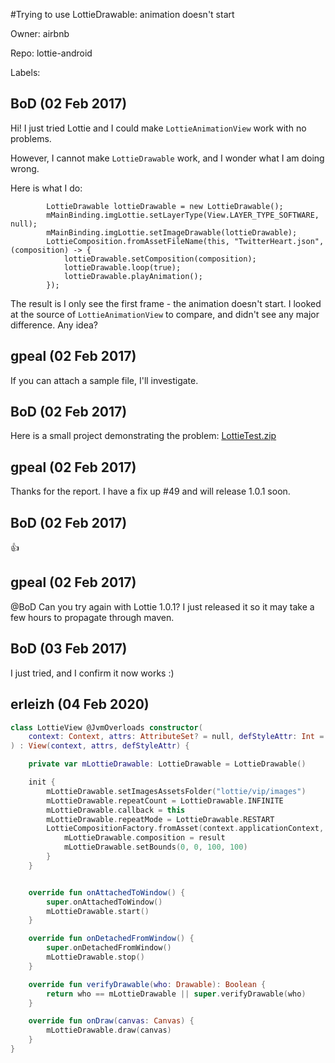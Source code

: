 #Trying to use LottieDrawable: animation doesn't start

Owner: airbnb

Repo: lottie-android

Labels: 

## BoD (02 Feb 2017)

Hi!
I just tried Lottie and I could make `LottieAnimationView` work with no problems.

However, I cannot make `LottieDrawable` work, and I wonder what I am doing wrong.

Here is what I do:
```
        LottieDrawable lottieDrawable = new LottieDrawable();
        mMainBinding.imgLottie.setLayerType(View.LAYER_TYPE_SOFTWARE, null);
        mMainBinding.imgLottie.setImageDrawable(lottieDrawable);
        LottieComposition.fromAssetFileName(this, "TwitterHeart.json", (composition) -> {
            lottieDrawable.setComposition(composition);
            lottieDrawable.loop(true);
            lottieDrawable.playAnimation();
        });
```

The result is I only see the first frame - the animation doesn't start.
I looked at the source of `LottieAnimationView` to compare, and didn't see any major difference.
Any idea?

## gpeal (02 Feb 2017)

If you can attach a sample file, I'll investigate. 

## BoD (02 Feb 2017)

Here is a small project demonstrating the problem:
[LottieTest.zip](https://github.com/airbnb/lottie-android/files/748621/LottieTest.zip)


## gpeal (02 Feb 2017)

Thanks for the report. I have a fix up #49 and will release 1.0.1 soon.

## BoD (02 Feb 2017)

👍 

## gpeal (02 Feb 2017)

@BoD Can you try again with Lottie 1.0.1? I just released it so it may take a few hours to propagate through maven.

## BoD (03 Feb 2017)

I just tried, and I confirm it now works :)

## erleizh (04 Feb 2020)

```kotlin
class LottieView @JvmOverloads constructor(
    context: Context, attrs: AttributeSet? = null, defStyleAttr: Int = 0
) : View(context, attrs, defStyleAttr) {

    private var mLottieDrawable: LottieDrawable = LottieDrawable()

    init {
        mLottieDrawable.setImagesAssetsFolder("lottie/vip/images")
        mLottieDrawable.repeatCount = LottieDrawable.INFINITE
        mLottieDrawable.callback = this
        mLottieDrawable.repeatMode = LottieDrawable.RESTART
        LottieCompositionFactory.fromAsset(context.applicationContext, "lottie/vip/vip.json").addListener { result ->
            mLottieDrawable.composition = result
            mLottieDrawable.setBounds(0, 0, 100, 100)
        }
    }


    override fun onAttachedToWindow() {
        super.onAttachedToWindow()
        mLottieDrawable.start()
    }

    override fun onDetachedFromWindow() {
        super.onDetachedFromWindow()
        mLottieDrawable.stop()
    }

    override fun verifyDrawable(who: Drawable): Boolean {
        return who == mLottieDrawable || super.verifyDrawable(who)
    }

    override fun onDraw(canvas: Canvas) {
        mLottieDrawable.draw(canvas)
    }
}
```

